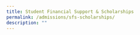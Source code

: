 ```yaml
---
title: Student Financial Support & Scholarships
permalink: /admissions/sfs-scholarships/
description: ""
---
```


